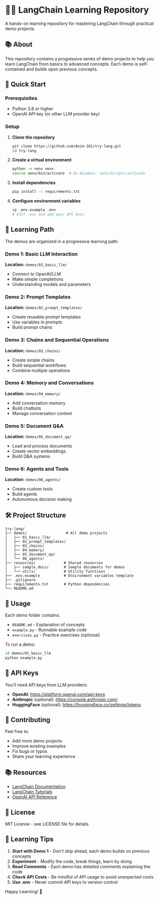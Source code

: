 # 🦜🔗 LangChain Learning Repository

A hands-on learning repository for mastering LangChain through practical demo projects.

## 📚 About

This repository contains a progressive series of demo projects to help you learn LangChain from basics to advanced concepts. Each demo is self-contained and builds upon previous concepts.

## 🚀 Quick Start

### Prerequisites
- Python 3.8 or higher
- OpenAI API key (or other LLM provider key)

### Setup

1. **Clone the repository**
   ```bash
   git clone https://github.com/Anim-101/try-lang.git
   cd try-lang
   ```

2. **Create a virtual environment**
   ```bash
   python -m venv venv
   source venv/bin/activate  # On Windows: venv\Scripts\activate
   ```

3. **Install dependencies**
   ```bash
   pip install -r requirements.txt
   ```

4. **Configure environment variables**
   ```bash
   cp .env.example .env
   # Edit .env and add your API keys
   ```

## 📖 Learning Path

The demos are organized in a progressive learning path:

### Demo 1: Basic LLM Interaction
**Location:** `demos/01_basic_llm/`
- Connect to OpenAI/LLM
- Make simple completions
- Understanding models and parameters

### Demo 2: Prompt Templates
**Location:** `demos/02_prompt_templates/`
- Create reusable prompt templates
- Use variables in prompts
- Build prompt chains

### Demo 3: Chains and Sequential Operations
**Location:** `demos/03_chains/`
- Create simple chains
- Build sequential workflows
- Combine multiple operations

### Demo 4: Memory and Conversations
**Location:** `demos/04_memory/`
- Add conversation memory
- Build chatbots
- Manage conversation context

### Demo 5: Document Q&A
**Location:** `demos/05_document_qa/`
- Load and process documents
- Create vector embeddings
- Build Q&A systems

### Demo 6: Agents and Tools
**Location:** `demos/06_agents/`
- Create custom tools
- Build agents
- Autonomous decision making

## 🛠️ Project Structure

```
try-lang/
├── demos/                  # All demo projects
│   ├── 01_basic_llm/
│   ├── 02_prompt_templates/
│   ├── 03_chains/
│   ├── 04_memory/
│   ├── 05_document_qa/
│   └── 06_agents/
├── resources/             # Shared resources
│   ├── sample_docs/       # Sample documents for demos
│   └── utils/             # Utility functions
├── .env.example           # Environment variables template
├── .gitignore
├── requirements.txt       # Python dependencies
└── README.md
```

## 📝 Usage

Each demo folder contains:
- `README.md` - Explanation of concepts
- `example.py` - Runnable example code
- `exercises.py` - Practice exercises (optional)

To run a demo:
```bash
cd demos/01_basic_llm
python example.py
```

## 🔑 API Keys

You'll need API keys from LLM providers:
- **OpenAI**: https://platform.openai.com/api-keys
- **Anthropic** (optional): https://console.anthropic.com/
- **HuggingFace** (optional): https://huggingface.co/settings/tokens

## 🤝 Contributing

Feel free to:
- Add more demo projects
- Improve existing examples
- Fix bugs or typos
- Share your learning experience

## 📚 Resources

- [LangChain Documentation](https://python.langchain.com/)
- [LangChain Tutorials](https://python.langchain.com/docs/tutorials/)
- [OpenAI API Reference](https://platform.openai.com/docs/api-reference)

## 📄 License

MIT License - see LICENSE file for details

## 🎯 Learning Tips

1. **Start with Demo 1** - Don't skip ahead, each demo builds on previous concepts
2. **Experiment** - Modify the code, break things, learn by doing
3. **Read Comments** - Each demo has detailed comments explaining the code
4. **Check API Costs** - Be mindful of API usage to avoid unexpected costs
5. **Use .env** - Never commit API keys to version control

Happy Learning! 🚀
